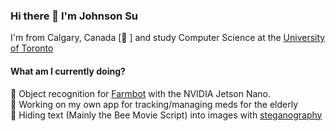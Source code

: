 ### Hi there 👋  I'm Johnson Su

I'm from Calgary, Canada [🐄 ] and study Computer Science at the [University of Toronto](https://www.utsc.utoronto.ca/home/)</br>

#### What am I currently doing?
🌾 Object recognition for [Farmbot](https://farm.bot/) with the NVIDIA Jetson Nano.</br>
💊 Working on my own app for tracking/managing meds for the elderly</br>
🐝 Hiding text (Mainly the Bee Movie Script) into images with [steganography](https://en.wikipedia.org/wiki/Steganography)</br>




